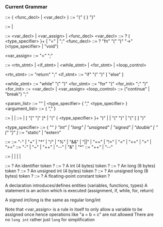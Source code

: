 ### Current Grammar

<program> ::= { <func_decl> | <var_decl> }
<block> ::= "{" { <element> } "}"

<element> ::= <stmt> | <decl>

<decl> ::= <var_decl> | <var_assign> | <func_decl>
<var_decl> ::= <specifier>? { <type_specifier> }+ <identifier> [ "=" <expr> ] ";"
<func_decl> ::= <specifier>? "fn" <identifier> "(" <param-list> ")" "->" (<type_specifier> | "void") <block>

<var_assign> ::= <identifer> "=" <expr> ";"

<stmt> ::= <rtn_stmt> | <if_stmt> | <while_stmt> | <for_stmt> | <loop_control>

<rtn_stmt> ::= "return" <expr> ";"
<if_stmt> ::= "if" "(" <expr> ")" <block> [ "else" <block> ]

<while_stmt> ::= "while" "(" <expr> ")" <block>
<for_stmt> ::= "for" "(" <for_init> <expr> ";" <expr> ")" <block>
<for_init> ::= <var_decl> | <var_assign>
<loop_control> ::= ("continue" | "break") ";"

<param_list> ::= "" | <type_specifier> <identifier> { "," <type_specifier> <identifier> }
<argument_list> ::= <exp> { "," <exp> }

<expr> ::= <factor> | <expr> <binopr> <expr> | <factor> <postopr>
<factor> ::= <literal> 
    | <identifier> [ "[" <expr> "]" ]*
    | "(" { <type_specifier> }+ ")" <factor> 
    | <unopr> <factor> 
    | "(" <expr> ")" 
    | <identifier> "(" [ <argument-list> ] ")"

<type_specifier> ::= { "*" } "int" | "long" | "unsigned" | "signed" | "double" [ "[" <expr> "]" ]*
<specifier> ::= "static" | "extern"

<binopr> ::= ::= "-" | "+" | "\*" | "/" | "%" | "&&" | "||"
| "==" | "!=" | "<" | "<=" | ">" | ">="
<unopr> ::= "-" | "~" | "++" | "--" | "&" | "*"
<postopr> ::= "++" | "--"

<literal> ::= <int> | <long> | <uint> | <ulong> | <double>

<identifier> ::= ? An identifier token ?
<int> ::= ? A int (4 bytes) token ?
<long> ::= ? An long (8 bytes) token ?
<uint> ::= ? An unsigned int (4 bytes) token ?
<ulong> ::= ? An unsigned long (8 bytes) token ?
<double> ::= ? A floating-point constant token ?

A declaration introduces/defines entities (variables, functions, types)
A statement is an action which is executed (assignment, if, while, for, return)

A signed int/long is the same as regular long/int

Note that <var_assign> is a rule in itself to only allow a variable to be assigned once hence operations like "a = b = c" are not allowed
There are no `long int` rather just `long` for simplification

